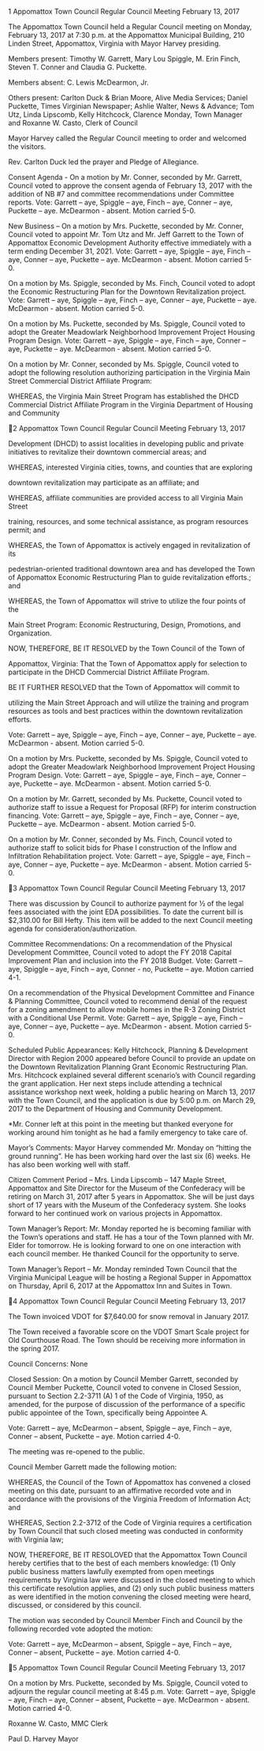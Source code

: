 1  Appomattox Town Council
Regular Council Meeting
February 13, 2017

The Appomattox Town Council held a Regular Council meeting on Monday, February 13, 2017
at 7:30 p.m. at the Appomattox Municipal Building, 210 Linden Street, Appomattox, Virginia
with Mayor Harvey presiding.

Members present:  Timothy W. Garrett, Mary Lou Spiggle, M. Erin Finch, Steven T. Conner and
Claudia G. Puckette.

Members absent:  C. Lewis McDearmon, Jr.

Others present:  Carlton Duck & Brian Moore, Alive Media Services; Daniel Puckette, Times
Virginian Newspaper; Ashlie Walter, News & Advance; Tom Utz, Linda Lipscomb, Kelly
Hitchcock, Clarence Monday, Town Manager and Roxanne W. Casto, Clerk of Council

Mayor Harvey called the Regular Council meeting to order and welcomed the visitors.

Rev. Carlton Duck led the prayer and Pledge of Allegiance.

Consent Agenda -
On a motion by Mr. Conner, seconded by Mr. Garrett, Council voted to approve the consent
agenda of February 13, 2017 with the addition of NB #7 and committee recommendations under
Committee reports.  Vote:  Garrett – aye, Spiggle – aye, Finch – aye, Conner – aye, Puckette –
aye. McDearmon - absent.  Motion carried 5-0.

New Business –
On a motion by Mrs. Puckette, seconded by Mr. Conner, Council voted to appoint Mr. Tom Utz
and Mr. Jeff Garrett to the Town of Appomattox Economic Development Authority effective
immediately with a term ending December 31, 2021.  Vote:  Garrett – aye, Spiggle – aye, Finch
– aye, Conner – aye, Puckette – aye. McDearmon - absent.  Motion carried 5-0.

On a motion by Ms. Spiggle, seconded by Ms. Finch, Council voted to adopt the Economic
Restructuring Plan for the Downtown Revitalization project.  Vote:  Garrett – aye, Spiggle – aye,
Finch – aye, Conner – aye, Puckette – aye. McDearmon - absent.  Motion carried 5-0.

On a motion by Ms. Puckette, seconded by Ms. Spiggle, Council voted to adopt the Greater
Meadowlark Neighborhood Improvement Project Housing Program Design.  Vote:  Garrett –
aye, Spiggle – aye, Finch – aye, Conner – aye, Puckette – aye. McDearmon - absent.  Motion
carried 5-0.

On a motion by Mr. Conner, seconded by Ms. Spiggle, Council voted to adopt the following
resolution authorizing participation in the Virginia Main Street Commercial District Affiliate
Program:

WHEREAS, the Virginia Main Street Program has established the DHCD Commercial
District Affiliate Program in the Virginia Department of Housing and Community

2  Appomattox Town Council
Regular Council Meeting
February 13, 2017

Development (DHCD) to assist localities in developing public and private initiatives to
revitalize their downtown commercial areas; and

WHEREAS, interested Virginia cities, towns, and counties that are exploring

downtown revitalization may participate as an affiliate; and

WHEREAS, affiliate communities are provided access to all Virginia Main Street

training, resources, and some technical assistance, as program resources permit; and

WHEREAS, the Town of Appomattox is actively engaged in revitalization of its

pedestrian-oriented traditional downtown area and has developed the Town of
Appomattox Economic Restructuring Plan to guide revitalization efforts.; and

WHEREAS, the Town of Appomattox will strive to utilize the four points of the

Main Street Program:  Economic Restructuring, Design, Promotions, and Organization.

NOW, THEREFORE, BE IT RESOLVED by the Town Council of the Town of

Appomattox, Virginia:
That the Town of Appomattox apply for selection to participate in the DHCD
Commercial District Affiliate Program.

BE IT FURTHER RESOLVED that the Town of Appomattox will commit to

utilizing the Main Street Approach and will utilize the training and program resources as
tools and best practices within the downtown revitalization efforts.

Vote:  Garrett – aye, Spiggle – aye, Finch – aye, Conner – aye, Puckette – aye. McDearmon -
absent.  Motion carried 5-0.

On a motion by Mrs. Puckette, seconded by Ms. Spiggle, Council voted to adopt the Greater
Meadowlark Neighborhood Improvement Project Housing Program Design.  Vote:  Garrett –
aye, Spiggle – aye, Finch – aye, Conner – aye, Puckette – aye. McDearmon - absent.  Motion
carried 5-0.

On a motion by Mr. Garrett, seconded by Ms. Puckette, Council voted to authorize staff to issue
a Request for Proposal (RFP) for interim construction financing.  Vote:  Garrett – aye, Spiggle –
aye, Finch – aye, Conner – aye, Puckette – aye. McDearmon - absent.  Motion carried 5-0.

On a motion by Mr. Conner, seconded by Ms. Finch, Council voted to authorize staff to solicit
bids for Phase I construction of the Inflow and Infiltration Rehabilitation project.  Vote:  Garrett
– aye, Spiggle – aye, Finch – aye, Conner – aye, Puckette – aye. McDearmon - absent.  Motion
carried 5-0.

3  Appomattox Town Council
Regular Council Meeting
February 13, 2017

There was discussion by Council to authorize payment for ½ of the legal fees associated with the
joint EDA possibilities.  To date the current bill is $2,310.00 for Bill Hefty.  This item will be
added to the next Council meeting agenda for consideration/authorization.

Committee Recommendations:
On a recommendation of the Physical Development Committee, Council voted to adopt the FY
2018 Capital Improvement Plan and inclusion into the FY 2018 Budget.  Vote:  Garrett – aye,
Spiggle – aye, Finch – aye, Conner - no, Puckette – aye.  Motion carried 4-1.

On a recommendation of the Physical Development Committee and Finance & Planning
Committee, Council voted to recommend denial of the request for a zoning amendment to allow
mobile homes in the R-3 Zoning District with a Conditional Use Permit.  Vote:  Garrett – aye,
Spiggle – aye, Finch – aye, Conner – aye, Puckette – aye. McDearmon - absent.  Motion carried
5-0.

Scheduled Public Appearances:
Kelly Hitchcock, Planning & Development Director with Region 2000 appeared before Council
to provide an update on the Downtown Revitalization Planning Grant Economic Restructuring
Plan.  Mrs. Hitchcock explained several different scenario’s with Council regarding the grant
application.  Her next steps include attending a technical assistance workshop next week, holding
a public hearing on March 13, 2017 with the Town Council, and the application is due by 5:00
p.m. on March 29, 2017 to the Department of Housing and Community Development.

*Mr. Conner left at this point in the meeting but thanked everyone for working around him
tonight as he had a family emergency to take care of.

Mayor’s Comments:
Mayor Harvey commended Mr. Monday on “hitting the ground running”.  He has been working
hard over the last six (6) weeks.  He has also been working well with staff.

Citizen Comment Period –
Mrs. Linda Lipscomb – 147 Maple Street, Appomattox and Site Director for the Museum of the
Confederacy will be retiring on March 31, 2017 after 5 years in Appomattox.  She will be just
days short of 17 years with the Museum of the Confederacy system.  She looks forward to her
continued work on various projects in Appomattox.

Town Manager’s Report:
Mr. Monday reported he is becoming familiar with the Town’s operations and staff.  He has a
tour of the Town planned with Mr. Elder for tomorrow.  He is looking forward to one on one
interaction with each council member.  He thanked Council for the opportunity to serve.

Town Manager’s Report –
Mr. Monday reminded Town Council that the Virginia Municipal League will be hosting a
Regional Supper in Appomattox on Thursday, April 6, 2017 at the Appomattox Inn and Suites in
Town.

4  Appomattox Town Council
Regular Council Meeting
February 13, 2017

The Town invoiced VDOT for $7,640.00 for snow removal in January 2017.

The Town received a favorable score on the VDOT Smart Scale project for Old Courthouse
Road.   The Town should be receiving more information in the spring 2017.

Council Concerns:
None

Closed Session:
On a motion by Council Member Garrett, seconded by Council Member Puckette, Council voted
to convene in Closed Session, pursuant to Section 2.2-3711 (A) 1 of the Code of Virginia, 1950,
as amended, for the purpose of discussion of the performance of a specific public appointee of
the Town, specifically being Appointee A.

Vote:
Garrett – aye, McDearmon – absent, Spiggle – aye, Finch – aye, Conner – absent, Puckette –
aye.  Motion carried 4-0.

The meeting was re-opened to the public.

Council Member Garrett made the following motion:

WHEREAS, the Council of the Town of Appomattox has convened a closed meeting on this
date, pursuant to an affirmative recorded vote and in accordance with the provisions of the
Virginia Freedom of Information Act; and

WHEREAS, Section 2.2-3712 of the Code of Virginia requires a certification by Town Council
that such closed meeting was conducted in conformity with Virginia law;

NOW, THEREFORE, BE IT RESOLOVED that the Appomattox Town Council hereby certifies
that to the best of each members knowledge: (1) Only public business matters lawfully exempted
from open meetings requirements by Virginia law were discussed in the closed meeting to which
this certificate resolution applies, and (2) only such public business matters as were identified in
the motion convening the closed meeting were heard, discussed, or considered by this council.

The motion was seconded by Council Member Finch and Council by the following recorded vote
adopted the motion:

Vote:
Garrett – aye, McDearmon – absent, Spiggle – aye, Finch – aye, Conner – absent, Puckette –
aye.  Motion carried 4-0.

5  Appomattox Town Council
Regular Council Meeting
February 13, 2017

On a motion by Mrs. Puckette, seconded by Ms. Spiggle, Council voted to adjourn the regular
council meeting at 8:45 p.m.   Vote:  Garrett – aye, Spiggle – aye, Finch – aye, Conner – absent,
Puckette – aye. McDearmon - absent.  Motion carried 4-0.

Roxanne W. Casto, MMC
Clerk

Paul D. Harvey
Mayor

